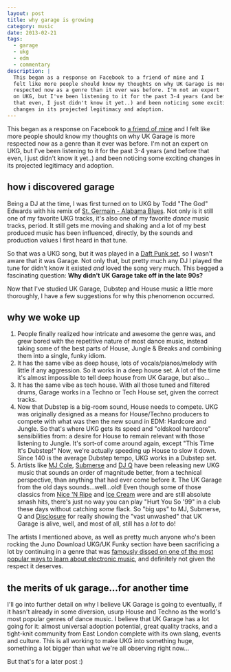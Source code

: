 ```yaml
---
layout: post
title: why garage is growing
category: music
date: 2013-02-21
tags:
  - garage
  - ukg
  - edm
  - commentary
description: |
  This began as a response on Facebook to a friend of mine and I
  felt like more people should know my thoughts on why UK Garage is more
  respected now as a genre than it ever was before. I'm not an expert
  on UKG, but I've been listening to it for the past 3-4 years (and before
  that even, I just didn't know it yet..) and been noticing some exciting
  changes in its projected legitimacy and adoption.
---
```


This began as a response on Facebook to [a friend of mine][c43] and I
felt like more people should know my thoughts on why UK Garage is more
respected now as a genre than it ever was before. I'm not an expert
on UKG, but I've been listening to it for the past 3-4 years (and before
that even, I just didn't know it yet..) and been noticing some exciting
changes in its projected legitimacy and adoption.

## how i discovered garage

Being a DJ at the time, I was first turned on to UKG by Todd "The God"
Edwards with his remix of [St. Germain - Alabama Blues][ab]. Not only
is it still one of my favorite UKG tracks, it's also one of my favorite
_dance_ music tracks, period. It still gets me moving and shaking and
a lot of my best produced music has been influenced, directly, by the
sounds and production values I first heard in that tune.

So that was a UKG song, but it was played in a [Daft Punk set][dps], so
I wasn't aware that it was Garage. Not only that, but pretty much any
DJ I played the tune for didn't know it existed _and_ loved the song
very much. This begged a fascinating question: **Why didn't UK Garage
take off in the late 90s?**

Now that I've studied UK Garage, Dubstep and House music a little more
thoroughly, I have a few suggestions for why this phenomenon occurred.

## why we woke up

1. People finally realized how intricate and awesome the genre was, and
   grew bored with the repetitive nature of most dance music, instead
   taking some of the best parts of House, Jungle & Breaks and combining
   them into a single, funky idiom.
2. It has the same vibe as deep house, lots of vocals/pianos/melody with
   little if any aggression. So it works in a deep house set. A lot of
   the time it's almost impossible to tell deep house from UK Garage,
   but also...
3. It has the same vibe as tech house. With all those tuned and filtered
   drums, Garage works in a Techno or Tech House set, given the correct
   tracks.
4. Now that Dubstep is a big-room sound, House needs to compete. UKG was
   originally designed as a means for House/Techno producers to compete
   with what was then the new sound in EDM: Hardcore and Jungle. So that's
   where UKG gets its speed and "oldskool hardcore" sensibilities from:
   a desire for House to remain relevant with those listening to Jungle.
   It's sort-of come around again, except "This Time It's Dubstep!" Now,
   we're actually speeding up House to slow it down. Since 140 is the
   average Dubstep tempo, UKG works in a Dubstep set.
5. Artists like [MJ Cole][mj], [Submerse][sub] and [DJ Q][djq] have been
   releasing new UKG music that sounds an order of magnitude better, from
   a technical perspective, than anything that had ever come before it.
   The UK Garage from the old days sounds...well...old! Even though some
   of those classics from [Nice 'N Ripe][nnr] and [Ice Cream][icr] were
   and are still absolute smash hits, there's just no way you can play
   "Hurt You So '99" in a club these days without catching _some_ flack.
   So "big ups" to MJ, Submerse, Q and [Disclosure][dis] for really showing
   the "vast unwashed" that UK Garage is alive, well, and most of all,
   still has a _lot_ to do!

The artists I mentioned above, as well as pretty much anyone who's been
rocking the Juno Download UKG/UK Funky section have been sacrificing a lot
by continuing in a genre that was [famously dissed on one of the most
popular ways to learn about electronic music][ish], and definitely not
given the respect it deserves.

## the merits of uk garage...for another time

I'll go into further detail on why I believe UK Garage is going to
eventually, if it hasn't already in some diversion, usurp House and
Techno as the world's most popular genres of dance music. I believe that
UK Garage has a lot going for it: almost universal adoption potential,
great quality tracks, and a tight-knit community from East London
complete with its own slang, events and culture. This is all working to
make UKG into something huge, something a lot bigger than what we're
all observing right now...

But that's for a later post :)

[c43]: http://twitter.com/Carbon43
[ab]: http://www.youtube.com/watch?v=92aJ3hb4VMU
[dps]: https://www.youtube.com/watch?v=Ezx0oivE9gg
[mj]: https://soundcloud.com/mj-cole
[sub]: https://soundcloud.com/submerse
[djq]: http://www.djqmusic.com/
[nnr]: https://www.facebook.com/NiceNRipe
[icr]: http://icecreamrecords.co.uk/
[dis]: http://silencenogood.net/disclosure-uk-garage/
[ish]: https://en.wikipedia.org/wiki/Ishkur's_Guide_to_Electronic_Music
